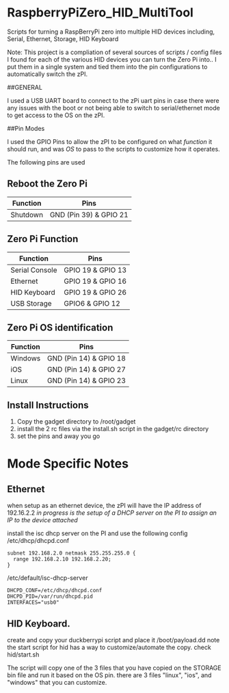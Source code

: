 # RaspberryPiZero_HID_MultiTool
Scripts for turning a RaspBerryPi zero into multiple HID devices including, Serial, Ethernet, Storage, HID Keyboard

Note:  This project is a compliation of several sources of scripts / config files I found for each of the various HID devices you can turn the Zero Pi into..   I put them in a single system and tied them into the pin configurations to automatically switch the zPI.

##GENERAL



I used a USB UART board to connect to the zPi uart pins in case there were any issues with the boot or not being able to switch to serial/ethernet mode to get access to the OS on the zPI.

##Pin Modes

I used the GPIO Pins to allow the zPI to be configured on what *function* it should run, and was *OS* to pass to the scripts to customize how it operates.

The following pins are used

## Reboot the Zero Pi
| Function |  Pins |
|----------|-------|
|Shutdown| GND (Pin 39) & GPIO 21|

## Zero Pi Function

| Function |  Pins |
|----------|-------|
|Serial Console| GPIO 19 & GPIO 13|
|Ethernet | GPIO 19 & GPIO 16|
|HID Keyboard| GPIO 19 & GPIO 26|
|USB Storage| GPIO6 & GPIO 12|

## Zero Pi OS identification

| Function |  Pins |
|----------|-------|
|Windows| GND (Pin 14)  & GPIO 18|
|iOS | GND (Pin 14)  & GPIO 27|
|Linux| GND (Pin 14)  & GPIO 23|

## Install Instructions

1. Copy the gadget directory to /root/gadget
2. install the 2 rc files via the install.sh script in the gadget/rc directory
3. set the pins and away you go

# Mode Specific Notes

## Ethernet

  when setup as an ethernet device, the zPI will have the IP address of 192.16.2.2
  *in progress is the setup of a DHCP server on the PI to assign an IP to the device attached*
  
  install the isc dhcp server on the PI and use the following config 
  /etc/dhcp/dhcpd.conf
```
subnet 192.168.2.0 netmask 255.255.255.0 {
  range 192.168.2.10 192.168.2.20;
}
```
/etc/default/isc-dhcp-server
```
DHCPD_CONF=/etc/dhcp/dhcpd.conf
DHCPD_PID=/var/run/dhcpd.pid
INTERFACES="usb0"
```
  
  
## HID Keyboard.
   create and copy your duckberrypi script and place it /boot/payload.dd
   note the start script for hid has a way to customize/automate the copy. check hid/start.sh
  
  The script will copy one of the 3 files that you have copied on the STORAGE bin file and run it based on the OS pin. there are 3 files "linux", "ios", and "windows" that you can customize.
  
   
##
  

